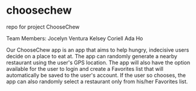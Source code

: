 # choosechew
repo for project ChooseChew

Team Members:
Jocelyn Ventura
Kelsey Coriell
Ada Ho

Our ChooseChew app is an app that aims to help hungry, indecisive users decide on a place to eat at. The app can randomly generate a nearby restaurant using the user's GPS location. The app will also have the option available for the user to login and create a Favorites list that will automatically be saved to the user's account. If the user so chooses, the app can also randomly select a restaurant only from his/her Favorites list. 
